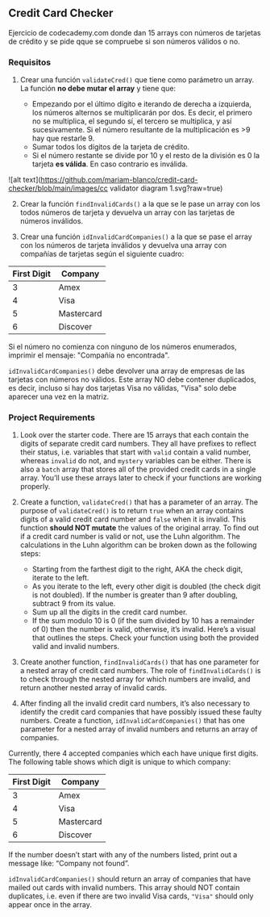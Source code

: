 ## Credit Card Checker

Ejercicio de codecademy.com donde dan 15 arrays con números de tarjetas de crédito y se pide qque se compruebe si son números válidos o no.

### Requisitos

1. Crear una función `validateCred()` que tiene como parámetro un array. La función **no debe mutar el array** y tiene que:

    * Empezando por el último dígito e iterando de derecha a izquierda, los números alternos se multiplicarán por dos. Es decir, el primero no se multiplica,   el segundo sí, el tercero se multiplica, y así sucesivamente. Si el número resultante de la multiplicación es >9 hay que restarle 9.
    * Sumar todos los dígitos de la tarjeta de crédito.
    * Si el número restante se divide por 10 y el resto de la división es 0 la tarjeta **es válida**. En caso contrario es inválida.

![alt text](https://github.com/mariam-blanco/credit-card-checker/blob/main/images/cc validator diagram 1.svg?raw=true)

2. Crear la función `findInvalidCards()` a la que se le pase un array con los todos números de tarjeta y devuelva un array con las tarjetas de números inválidos.

3. Crear una función `idInvalidCardCompanies()` a la que se pase el array con los números de tarjeta inválidos y devuelva una array con compañías de tarjetas según el siguiente cuadro:


| First Digit | Company |
| ------- | ------- |
| 3  | Amex  |
| 4  | Visa  |
| 5  | Mastercard  |
| 6  | Discover  |



Si el número no comienza con ninguno de los números enumerados, imprimir el mensaje: "Compañía no encontrada".

`idInvalidCardCompanies()` debe devolver una array de empresas de las tarjetas con números no válidos. Este array NO debe contener duplicados, es decir, incluso si hay dos tarjetas Visa no válidas, "Visa" solo debe aparecer una vez en la matriz.


### Project Requirements

1. Look over the starter code. There are 15 arrays that each contain the digits of separate credit card numbers. They all have prefixes to reflect their status, i.e. variables that start with `valid` contain a valid number, whereas `invalid` do not, and `mystery` variables can be either. There is also a `batch` array that stores all of the provided credit cards in a single array.
You’ll use these arrays later to check if your functions are working properly.

2. Create a function, `validateCred()` that has a parameter of an array. The purpose of `validateCred()` is to return `true` when an array contains digits of a valid credit card number and `false` when it is invalid. This function **should NOT mutate** the values of the original array.
To find out if a credit card number is valid or not, use the Luhn algorithm. 
The calculations in the Luhn algorithm can be broken down as the following steps:

    * Starting from the farthest digit to the right, AKA the check digit, iterate to the left.
    * As you iterate to the left, every other digit is doubled (the check digit is not doubled). If the number is greater than 9 after doubling, subtract 9 from its value.
    * Sum up all the digits in the credit card number.
    * If the sum modulo 10 is 0 (if the sum divided by 10 has a remainder of 0) then the number is valid, otherwise, it’s invalid.
Here’s a visual that outlines the steps. Check your function using both the provided valid and invalid numbers.

3. Create another function, `findInvalidCards()` that has one parameter for a nested array of credit card numbers. The role of `findInvalidCards()` is to check through the nested array for which numbers are invalid, and return another nested array of invalid cards.

5. After finding all the invalid credit card numbers, it’s also necessary to identify the credit card companies that have possibly issued these faulty numbers. Create a function, `idInvalidCardCompanies()` that has one parameter for a nested array of invalid numbers and returns an array of companies.

Currently, there 4 accepted companies which each have unique first digits. The following table shows which digit is unique to which company:


| First Digit | Company |
| ------- | ------- |
| 3  | Amex  |
| 4  | Visa  |
| 5  | Mastercard  |
| 6  | Discover  |


If the number doesn’t start with any of the numbers listed, print out a message like: “Company not found”.

`idInvalidCardCompanies()` should return an array of companies that have mailed out cards with invalid numbers. This array should NOT contain duplicates, i.e. even if there are two invalid Visa cards, `"Visa"` should only appear once in the array.

